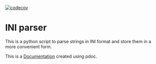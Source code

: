 [![codecov](https://codecov.io/gh/OmarElawady/ini-parser/branch/master/graph/badge.svg)](https://codecov.io/gh/OmarElawady/ini-parser)

INI parser
==========

This is a python script to parse strings in INI format and store them in a more convenient form.

This is a [Documentation](https://omarelawady.github.io/iniparser/doc/parser.html) created using pdoc.
